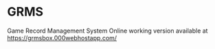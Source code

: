 # GRMS
Game Record Management System
Online working version available at https://grmsbox.000webhostapp.com/
